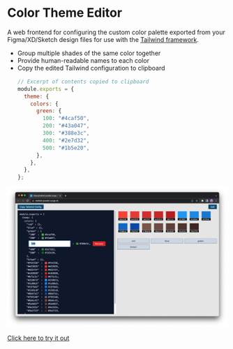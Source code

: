 # Color Theme Editor

A web frontend for configuring the custom color palette exported from your Figma/XD/Sketch design files for use with the [Tailwind framework](https://tailwindcss.com/docs/customizing-colors).

- Group multiple shades of the same color together
- Provide human-readable names to each color
- Copy the edited Tailwind configuration to clipboard
  ```js
  // Excerpt of contents copied to clipboard
  module.exports = {
    theme: {
      colors: {
        green: {
          100: "#4caf50",
          200: "#43a047",
          300: "#388e3c",
          400: "#2e7d32",
          500: "#1b5e20",
        },
      },
    },
  };
  ```

[![renaming green colors](/images/screenshot-renaming.png)](https://melted-powder.surge.sh/)

[Click here to try it out](https://melted-powder.surge.sh/)
